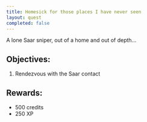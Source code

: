 ```yaml
---
title: Homesick for those places I have never seen
layout: quest
completed: false
---
```


A lone Saar sniper, out of a home and out of depth...

## Objectives:
1. Rendezvous with the Saar contact

## Rewards:
- 500 credits
- 250 XP
